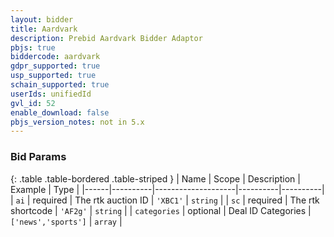 ```yaml
---
layout: bidder
title: Aardvark
description: Prebid Aardvark Bidder Adaptor
pbjs: true
biddercode: aardvark
gdpr_supported: true
usp_supported: true
schain_supported: true
userIds: unifiedId
gvl_id: 52
enable_download: false
pbjs_version_notes: not in 5.x
---
```


### Bid Params

{: .table .table-bordered .table-striped }
| Name | Scope    | Description        | Example  | Type     |
|------|----------|--------------------|----------|----------|
| `ai` | required | The rtk auction ID | `'XBC1'` | `string` |
| `sc` | required | The rtk shortcode  | `'AF2g'` | `string` |
| `categories` | optional | Deal ID Categories  | `['news','sports']` | `array` |
